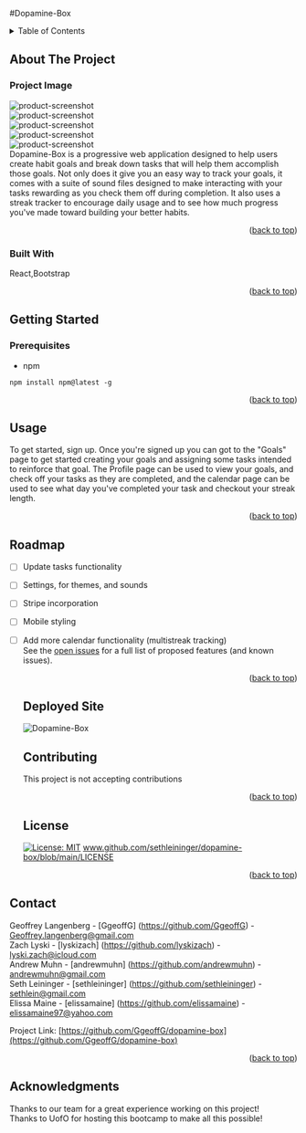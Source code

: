 #Dopamine-Box

  <!-- TABLE OF CONTENTS -->
  <details>
    <summary>Table of Contents</summary>
    <ol>
      <li>
        <a href="#about-the-project">About The Project</a>
        <ul>
          <li><a href="#Project Image">Project Images</a></li>
          <li><a href="#built-with">Built With</a></li>
        </ul>
      </li>
      <li>
        <a href="#getting-started">Getting Started</a>
        <ul>
          <li><a href="#prerequisites">Prerequisites</a></li>
          <li><a href="#installation">Installation</a></li>
        </ul>
      </li>
      <li><a href="#usage">Usage</a></li>
      <li><a href="#roadmap">Roadmap</a></li>
      <li><a href="#contributing">Contributing</a></li>
      <li><a href="#license">License</a></li>
      <li><a href="#contact">Contact</a></li>
      <li><a href="#acknowledgments">Acknowledgments</a></li>
    </ol>
  </details>
  
  
  
  <!-- ABOUT THE PROJECT -->
  ## About The Project
  ### Project Image  
  ![product-screenshot](https://github.com/GgeoffG/dopamine-box/blob/main/images/welcome.png)<br>
  ![product-screenshot](https://github.com/GgeoffG/dopamine-box/blob/main/images/login.png)<br>
  ![product-screenshot](https://github.com/GgeoffG/dopamine-box/blob/main/images/goal.png)<br>
  ![product-screenshot](https://github.com/GgeoffG/dopamine-box/blob/main/images/profile.png)<br>
  ![product-screenshot](https://github.com/GgeoffG/dopamine-box/blob/main/images/calendar.png)<br>
  Dopamine-Box is a progressive web application designed to help users create habit goals and break down tasks that will help them accomplish those goals. Not only does it give you an easy way to track your goals, it comes with a suite of sound files designed to make interacting with your tasks rewarding as you check them off during completion. It also uses a streak tracker to encourage daily usage and to see how much progress you've made toward building your better habits.
  <p align="right">(<a href="#readme-top">back to top</a>)</p>
  
  
  
  ### Built With
  React,Bootstrap
  <p align="right">(<a href="#readme-top">back to top</a>)</p>
  
  
  
  <!-- GETTING STARTED -->
  
   ## Getting Started
  
  
  ### Prerequisites <br>
  - npm
~~~
npm install npm@latest -g
~~~
  
 
  
  <p align="right">(<a href="#readme-top">back to top</a>)</p>
  
  
  
  <!-- USAGE EXAMPLES -->
  ## Usage <br>
  To get started, sign up. Once you're signed up you can got to the "Goals" page to get started creating your goals and assigning some tasks intended to reinforce that goal. The Profile page can be used to view your goals, and check off your tasks as they are completed, and the calendar page can be used to see what day you've completed your task and checkout your streak length.
  
  <p align="right">(<a href="#readme-top">back to top</a>)</p>
  
  
  
  <!-- ROADMAP -->
  ## Roadmap
  - [ ] Update tasks functionality
- [ ] Settings, for themes, and sounds
- [ ] Stripe incorporation 
- [ ] Mobile styling
- [ ] Add more calendar functionality (multistreak tracking) <br> 
  See the [open issues](https://github.com/GgeoffG/dopamine-box/issues) for a full list of proposed features (and known issues).
  
  <p align="right">(<a href="#readme-top">back to top</a>)</p>
  
  ## Deployed Site
  ![Dopamine-Box](https://dopamine-box-178888939ab3.herokuapp.com)<br>
  
  <!-- CONTRIBUTING -->
  ## Contributing
  This project is not accepting contributions
  <p align="right">(<a href="#readme-top">back to top</a>)</p>
  
  
  
  <!-- LICENSE -->
   ## License <br>
  [![License: MIT](https://img.shields.io/badge/License-MIT-yellow.svg)](https://opensource.org/licenses/MIT) 
  www.github.com/sethleininger/dopamine-box/blob/main/LICENSE
  <p align="right">(<a href="#readme-top">back to top</a>)</p>

  <!-- CONTACT -->

## Contact

Geoffrey Langenberg - [GgeoffG] (https://github.com/GgeoffG) - Geoffrey.langenberg@gmail.com <br>
Zach Lyski - [lyskizach] (https://github.com/lyskizach) - lyski.zach@icloud.com <br>
Andrew Muhn - [andrewmuhn] (https://github.com/andrewmuhn) - andrewmuhn@gmail.com <br>
Seth Leininger - [sethleininger] (https://github.com/sethleininger) - sethlein@gmail.com <br>
Elissa Maine - [elissamaine] (https://github.com/elissamaine) - elissamaine97@yahoo.com <br>

Project Link: [https://github.com/GgeoffG/dopamine-box](https://github.com/GgeoffG/dopamine-box)

  <p align="right">(<a href="#readme-top">back to top</a>)</p>
  
  
  <!-- ACKNOWLEDGMENTS -->
  ## Acknowledgments
  Thanks to our team for a great experience working on this project!<br>
  Thanks to UofO for hosting this bootcamp to make all this possible!
